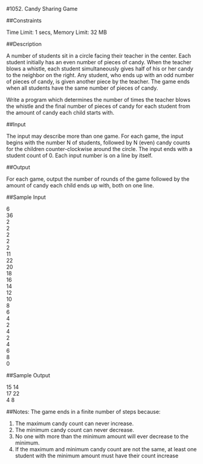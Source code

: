 #1052. Candy Sharing Game

##Constraints

Time Limit: 1 secs, Memory Limit: 32 MB

##Description

A number of students sit in a circle facing their teacher in the center. Each student initially has an even number of pieces of candy. When the teacher blows a whistle, each student simultaneously gives half of his or her candy to the neighbor on the right. Any student, who ends up with an odd number of pieces of candy, is given another piece by the teacher. The game ends when all students have the same number of pieces of candy.

Write a program which determines the number of times the teacher blows the whistle and the final number of pieces of candy for each student from the amount of candy each child starts with.

##Input

The input may describe more than one game. For each game, the input begins with the number N of students, followed by N (even) candy counts for the children counter-clockwise around the circle. The input ends with a student count of 0. Each input number is on a line by itself.

##Output

For each game, output the number of rounds of the game followed by the amount of candy each child ends up with, both on one line.

##Sample Input

6  
36  
2  
2  
2  
2  
2  
11  
22  
20  
18  
16  
14  
12  
10  
8   
6  
4  
2  
4  
2  
4  
6  
8  
0

##Sample Output

15 14  
17 22  
4 8


##Notes:
The game ends in a finite number of steps because:  
1. The maximum candy count can never increase.  
2. The minimum candy count can never decrease.  
3. No one with more than the minimum amount will ever decrease to the minimum.  
4. If the maximum and minimum candy count are not the same, at least one student with the minimum amount must have their count increase